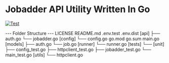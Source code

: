 # Jobadder API Utility Written In Go

[![Test](https://github.com/xehapaa/jago/actions/workflows/pull_request.yml/badge.svg)](https://github.com/xehapaa/jago/actions/workflows/pull_request.yml)

--- Folder Structure ---
LICENSE
README.md
.env.test
.env.dist
[api]
    ├── auth.go
    └── jobadder.go
[config]
    └── config.go
go.mod
go.sum
main.go
[models]
    ├── auth.go
    └── job.go
[runner]
    └── runner.go
[tests]
    └── [unit]
        ├── config_test.go
        ├── httpclient_test.go
        ├── jobadder_test.go
        └── main_test.go
[utils]
    └── httpclient.go
